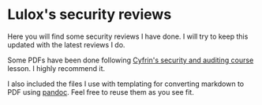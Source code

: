 # Lulox's security reviews

Here you will find some security reviews I have done. I will try to keep this updated with the latest reviews I do.

Some PDFs have been done following [Cyfrin's security and auditing course](https://www.youtube.com/watch?v=pUWmJ86X_do) lesson. I highly recommend it.

I also included the files I use with templating for converting markdown to PDF using [pandoc](https://pandoc.org/). Feel free to reuse them as you see fit.
